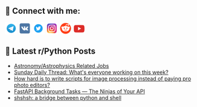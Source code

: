 ## 🔎 Connect with me:
[<img src="https://github.com/bullbesh/bullbesh/blob/main/images/Telegram.png" width="32" height="32" />](https://t.me/bullbesh)
[<img src="https://github.com/bullbesh/bullbesh/blob/main/images/VK.png" width="32" height="32" />](https://vk.com/bullbesh)
[<img src="https://github.com/bullbesh/bullbesh/blob/main/images/Twitter.png" width="32" height="32" />](https://twitter.com/bullbesh1)
[<img src="https://github.com/bullbesh/bullbesh/blob/main/images/Instagram.png" width="32" height="32" />](https://www.instagram.com/bullbesh)
[<img src="https://github.com/bullbesh/bullbesh/blob/main/images/Reddit.png" width="32" height="32" />](https://www.reddit.com/user/bullbesh)
[<img src="https://github.com/bullbesh/bullbesh/blob/main/images/YouTube.png" width="32" height="32" />](https://www.youtube.com/channel/UCtfjRs6uzgq5mfm8S06WTcg)

## 📕 Latest r/Python Posts
<!-- BLOG-POST-LIST:START -->
- [Astronomy/Astrophysics Related Jobs](https://www.reddit.com/r/Python/comments/16qqbm2/astronomyastrophysics_related_jobs/)
- [Sunday Daily Thread: What&#39;s everyone working on this week?](https://www.reddit.com/r/Python/comments/16qj72u/sunday_daily_thread_whats_everyone_working_on/)
- [How hard is to write scripts for image processing instead of paying pro photo editors?](https://www.reddit.com/r/Python/comments/16qdz8j/how_hard_is_to_write_scripts_for_image_processing/)
- [FastAPI Background Tasks — The Ninjas of Your API](https://www.reddit.com/r/Python/comments/16q89p6/fastapi_background_tasks_the_ninjas_of_your_api/)
- [shshsh: a bridge between python and shell](https://www.reddit.com/r/Python/comments/16q6gcw/shshsh_a_bridge_between_python_and_shell/)
<!-- BLOG-POST-LIST:END -->
